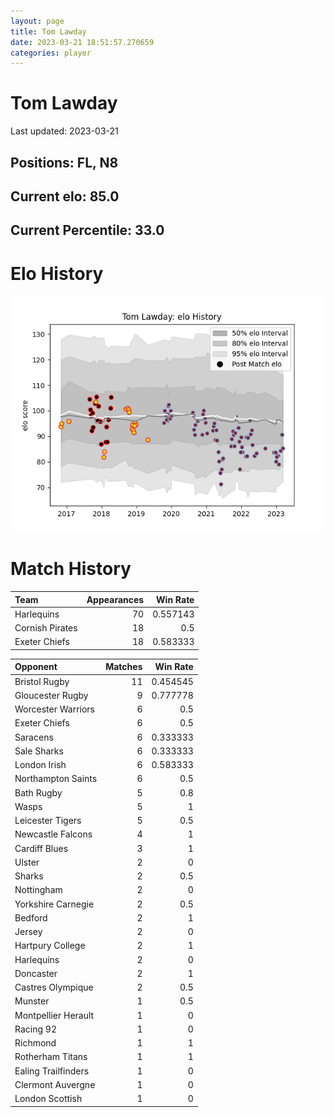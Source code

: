 ```yaml
---  
layout: page  
title: Tom Lawday  
date: 2023-03-21 18:51:57.270659  
categories: player  
---
```

# Tom Lawday


Last updated: 2023-03-21
## Positions: FL, N8

## Current elo: 85.0

## Current Percentile: 33.0

# Elo History


![elo history](history_TomLawday.png)
# Match History


| Team            |   Appearances |   Win Rate |
|:----------------|--------------:|-----------:|
| Harlequins      |            70 |   0.557143 |
| Cornish Pirates |            18 |   0.5      |
| Exeter Chiefs   |            18 |   0.583333 |

| Opponent            |   Matches |   Win Rate |
|:--------------------|----------:|-----------:|
| Bristol Rugby       |        11 |   0.454545 |
| Gloucester Rugby    |         9 |   0.777778 |
| Worcester Warriors  |         6 |   0.5      |
| Exeter Chiefs       |         6 |   0.5      |
| Saracens            |         6 |   0.333333 |
| Sale Sharks         |         6 |   0.333333 |
| London Irish        |         6 |   0.583333 |
| Northampton Saints  |         6 |   0.5      |
| Bath Rugby          |         5 |   0.8      |
| Wasps               |         5 |   1        |
| Leicester Tigers    |         5 |   0.5      |
| Newcastle Falcons   |         4 |   1        |
| Cardiff Blues       |         3 |   1        |
| Ulster              |         2 |   0        |
| Sharks              |         2 |   0.5      |
| Nottingham          |         2 |   0        |
| Yorkshire Carnegie  |         2 |   0.5      |
| Bedford             |         2 |   1        |
| Jersey              |         2 |   0        |
| Hartpury College    |         2 |   1        |
| Harlequins          |         2 |   0        |
| Doncaster           |         2 |   1        |
| Castres Olympique   |         2 |   0.5      |
| Munster             |         1 |   0.5      |
| Montpellier Herault |         1 |   0        |
| Racing 92           |         1 |   0        |
| Richmond            |         1 |   1        |
| Rotherham Titans    |         1 |   1        |
| Ealing Trailfinders |         1 |   0        |
| Clermont Auvergne   |         1 |   0        |
| London Scottish     |         1 |   0        |